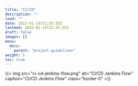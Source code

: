 ```yaml
---
title: "CI/CD"
description: ""
lead: ""
date: 2022-01-14T21:55:35Z
lastmod: 2022-01-14T21:55:35Z
draft: false
images: []
menu: 
  docs:
    parent: "project-guidelines"
weight: 5
toc: true
---
```


{{< img src="ci-cd-jenkins-flow.png" alt="CI/CD Jenkins Flow" caption="<em>CI/CD Jenkins Flow</em>" class="border-0" >}}

